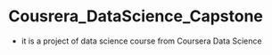 # Cousrera_DataScience_Capstone
- it is a project of data science course from Coursera Data Science
